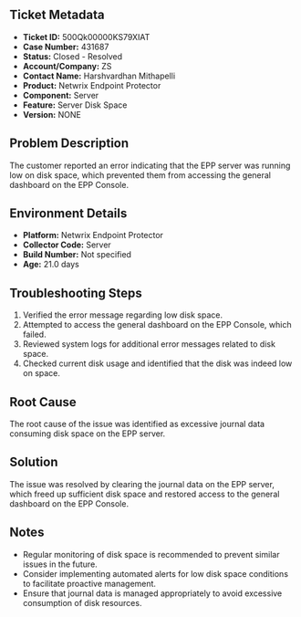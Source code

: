 ## Ticket Metadata
- **Ticket ID:** 500Qk00000KS79XIAT
- **Case Number:** 431687
- **Status:** Closed - Resolved
- **Account/Company:** ZS
- **Contact Name:** Harshvardhan Mithapelli
- **Product:** Netwrix Endpoint Protector
- **Component:** Server
- **Feature:** Server Disk Space
- **Version:** NONE

## Problem Description
The customer reported an error indicating that the EPP server was running low on disk space, which prevented them from accessing the general dashboard on the EPP Console. 

## Environment Details
- **Platform:** Netwrix Endpoint Protector
- **Collector Code:** Server
- **Build Number:** Not specified
- **Age:** 21.0 days

## Troubleshooting Steps
1. Verified the error message regarding low disk space.
2. Attempted to access the general dashboard on the EPP Console, which failed.
3. Reviewed system logs for additional error messages related to disk space.
4. Checked current disk usage and identified that the disk was indeed low on space.

## Root Cause
The root cause of the issue was identified as excessive journal data consuming disk space on the EPP server.

## Solution
The issue was resolved by clearing the journal data on the EPP server, which freed up sufficient disk space and restored access to the general dashboard on the EPP Console.

## Notes
- Regular monitoring of disk space is recommended to prevent similar issues in the future.
- Consider implementing automated alerts for low disk space conditions to facilitate proactive management.
- Ensure that journal data is managed appropriately to avoid excessive consumption of disk resources.